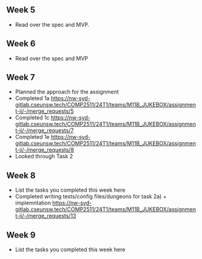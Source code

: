 ## Week 5

- Read over the spec and MVP.

## Week 6

- Read over the spec and MVP

## Week 7

- Planned the approach for the assignment
- Completed 1a 
https://nw-syd-gitlab.cseunsw.tech/COMP2511/24T1/teams/M11B_JUKEBOX/assignment-ii/-/merge_requests/5
- Completed 1c
https://nw-syd-gitlab.cseunsw.tech/COMP2511/24T1/teams/M11B_JUKEBOX/assignment-ii/-/merge_requests/7
- Completed 1e
https://nw-syd-gitlab.cseunsw.tech/COMP2511/24T1/teams/M11B_JUKEBOX/assignment-ii/-/merge_requests/8
- Looked through Task 2

## Week 8

- List the tasks you completed this week here
- Completed writing tests/config files/dungeons for task 2a) + implemntation
https://nw-syd-gitlab.cseunsw.tech/COMP2511/24T1/teams/M11B_JUKEBOX/assignment-ii/-/merge_requests/13

## Week 9

- List the tasks you completed this week here
